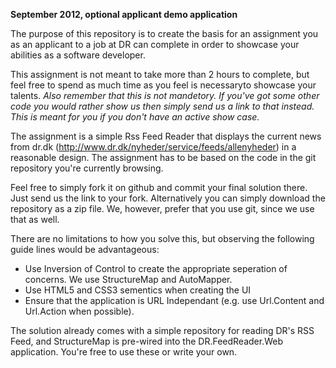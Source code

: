 **September 2012, optional applicant demo application**

The purpose of this repository is to create the basis for an assignment you as an applicant to a job at DR can complete in order to showcase your abilities as a software developer.

This assignment is not meant to take more than 2 hours to complete, but feel free to spend as much time as you feel is necessaryto showcase your talents. *Also remember that this is not mandetory. If you've got some other code you would rather show us then simply send us a link to that instead. This is meant for you if you don't have an active show case.*

The assignment is a simple Rss Feed Reader that displays the current news from dr.dk (http://www.dr.dk/nyheder/service/feeds/allenyheder) in a reasonable design. The assignment has to be based on the code in the git repository you're currently browsing.

Feel free to simply fork it on github and commit your final solution there. Just send us the link to your fork. Alternatively you can simply download the repository as a zip file. We, however, prefer that you use git, since we use that as well.

There are no limitations to how you solve this, but observing the following guide lines would be advantageous:
* Use Inversion of Control to create the appropriate seperation of concerns. We use StructureMap and AutoMapper.
* Use HTML5 and CSS3 sementics when creating the UI
* Ensure that the application is URL Independant (e.g. use Url.Content and Url.Action when possible).

The solution already comes with a simple repository for reading DR's RSS Feed, and StructureMap is pre-wired into the DR.FeedReader.Web application. You're free to use these or write your own.